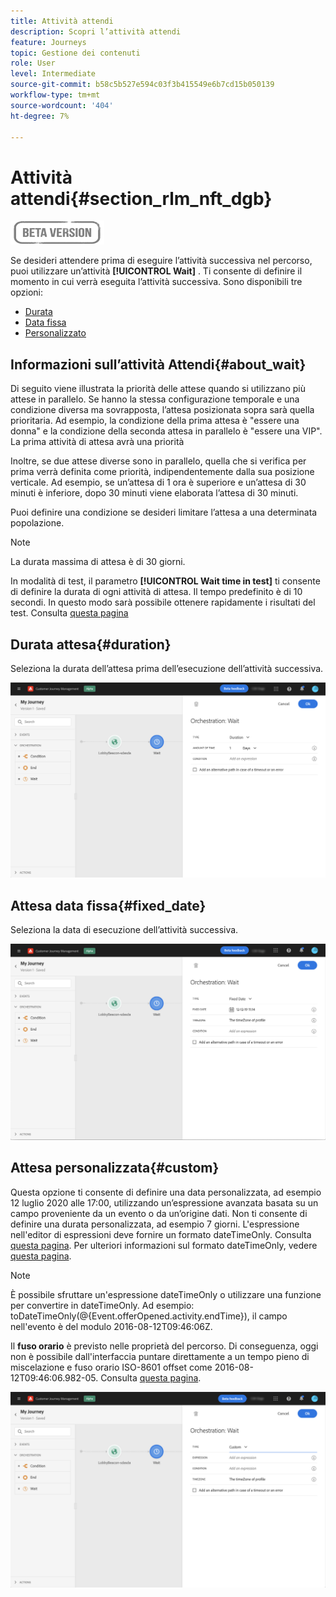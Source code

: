 ```yaml
---
title: Attività attendi
description: Scopri l’attività attendi
feature: Journeys
topic: Gestione dei contenuti
role: User
level: Intermediate
source-git-commit: b58c5b527e594c03f3b415549e6b7cd15b050139
workflow-type: tm+mt
source-wordcount: '404'
ht-degree: 7%

---
```


# Attività attendi{#section_rlm_nft_dgb}

![](../assets/do-not-localize/badge.png)

Se desideri attendere prima di eseguire l’attività successiva nel percorso, puoi utilizzare un’attività **[!UICONTROL Wait]** . Ti consente di definire il momento in cui verrà eseguita l’attività successiva. Sono disponibili tre opzioni:

* [Durata](#duration)
* [Data fissa](#fixed_date)
* [Personalizzato](#custom)

<!--* [Email send time optimization](#email_send_time_optimization)-->

## Informazioni sull’attività Attendi{#about_wait}

Di seguito viene illustrata la priorità delle attese quando si utilizzano più attese in parallelo. Se hanno la stessa configurazione temporale e una condizione diversa ma sovrapposta, l’attesa posizionata sopra sarà quella prioritaria. Ad esempio, la condizione della prima attesa è &quot;essere una donna&quot; e la condizione della seconda attesa in parallelo è &quot;essere una VIP&quot;. La prima attività di attesa avrà una priorità

Inoltre, se due attese diverse sono in parallelo, quella che si verifica per prima verrà definita come priorità, indipendentemente dalla sua posizione verticale. Ad esempio, se un’attesa di 1 ora è superiore e un’attesa di 30 minuti è inferiore, dopo 30 minuti viene elaborata l’attesa di 30 minuti.

Puoi definire una condizione se desideri limitare l’attesa a una determinata popolazione.

>[!NOTE]
>
>La durata massima di attesa è di 30 giorni.
>
>In modalità di test, il parametro **[!UICONTROL Wait time in test]** ti consente di definire la durata di ogni attività di attesa. Il tempo predefinito è di 10 secondi. In questo modo sarà possibile ottenere rapidamente i risultati del test. Consulta [questa pagina](../building-journeys/testing-the-journey.md)

## Durata attesa{#duration}

Seleziona la durata dell’attesa prima dell’esecuzione dell’attività successiva.

![](../assets/journey55.png)

## Attesa data fissa{#fixed_date}

Seleziona la data di esecuzione dell’attività successiva.

![](../assets/journey56.png)

## Attesa personalizzata{#custom}

Questa opzione ti consente di definire una data personalizzata, ad esempio 12 luglio 2020 alle 17:00, utilizzando un’espressione avanzata basata su un campo proveniente da un evento o da un’origine dati. Non ti consente di definire una durata personalizzata, ad esempio 7 giorni. L&#39;espressione nell&#39;editor di espressioni deve fornire un formato dateTimeOnly. Consulta [questa pagina](https://experienceleague.adobe.com/docs/journeys/using/building-advanced-conditions-journeys/expressionadvanced.html?lang=it). Per ulteriori informazioni sul formato dateTimeOnly, vedere [questa pagina](https://experienceleague.adobe.com/docs/journeys/using/building-advanced-conditions-journeys/syntax/data-types.html).

>[!NOTE]
>
>È possibile sfruttare un&#39;espressione dateTimeOnly o utilizzare una funzione per convertire in dateTimeOnly. Ad esempio: toDateTimeOnly(@{Event.offerOpened.activity.endTime}), il campo nell&#39;evento è del modulo 2016-08-12T09:46:06Z.
>
>Il **fuso orario** è previsto nelle proprietà del percorso. Di conseguenza, oggi non è possibile dall&#39;interfaccia puntare direttamente a un tempo pieno di miscelazione e fuso orario ISO-8601 offset come 2016-08-12T09:46:06.982-05. Consulta [questa pagina](../building-journeys/timezone-management.md).

![](../assets/journey57.png)

<!--## Email send time optimization{#email_send_time_optimization}

This type of wait uses a score calculated in Adobe Experience Platform. The score calculates the propensity to click or open an email in the future based on past behavior. Note that the algorithm calculating the score needs a certain amount of data to work. As a result, when it does not have enough data, the default wait time will apply. At publication time, you’ll be notified that the default time applies.

>[!NOTE]
>
>The first event of your journey must have a namespace.
>
>This capability is only available after an **[!UICONTROL Email]** activity. You need to have Adobe Campaign Standard.

1. In the **[!UICONTROL Amount of time]** field, define the number of hours to consider to optimize email sending.
1. In the **[!UICONTROL Optimization type]** field, choose if the optimization should increase clicks or opens.
1. In the **[!UICONTROL Default time]** field, define the default time to wait if the predictive send time score is not available.

    >[!NOTE]
    >
    >Note that the send time score can be unavailable because there is not enough data to perform the calculation. In this case, you will be informed, at publication time, that the default time applies.

![](../assets/journey57bis.png)-->
